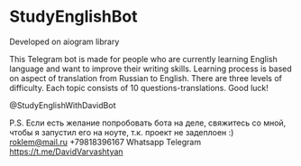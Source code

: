 # StudyEnglishBot
Developed on aiogram library

This Telegram bot is made for people who are currently learning English language and want to 
improve their writing skills. Learning process is based on aspect of translation from Russian to English.
There are three levels of difficulty. Each topic consists of 10 questions-translations. Good luck!

@StudyEnglishWithDavidBot

P.S. Если есть желание попробовать бота на деле, свяжитесь со мной, чтобы я запустил его на ноуте, т.к. проект не задеплоен :)
roklem@mail.ru
+79818396167 Whatsapp
Telegram https://t.me/DavidVarvashtyan
